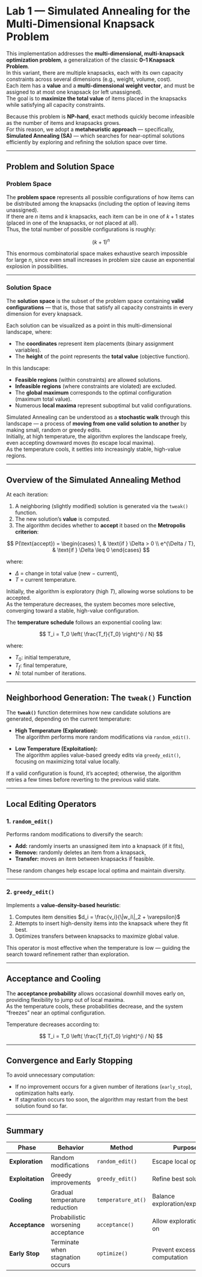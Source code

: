 # **Lab 1 — Simulated Annealing for the Multi-Dimensional Knapsack Problem**

This implementation addresses the **multi-dimensional, multi-knapsack optimization problem**, a generalization of the classic **0–1 Knapsack Problem**.  
In this variant, there are multiple knapsacks, each with its own capacity constraints across several dimensions (e.g., weight, volume, cost).  
Each item has a **value** and a **multi-dimensional weight vector**, and must be assigned to at most one knapsack (or left unassigned).  
The goal is to **maximize the total value** of items placed in the knapsacks while satisfying all capacity constraints.

Because this problem is **NP-hard**, exact methods quickly become infeasible as the number of items and knapsacks grows.  
For this reason, we adopt a **metaheuristic approach** — specifically, **Simulated Annealing (SA)** — which searches for near-optimal solutions efficiently by exploring and refining the solution space over time.

---

## **Problem and Solution Space**

### **Problem Space**
The **problem space** represents all possible configurations of how items can be distributed among the knapsacks (including the option of leaving items unassigned).  
If there are $n$ items and $k$ knapsacks, each item can be in one of $k + 1$ states (placed in one of the knapsacks, or not placed at all).  
Thus, the total number of possible configurations is roughly:

$$
(k + 1)^n
$$

This enormous combinatorial space makes exhaustive search impossible for large $n$, since even small increases in problem size cause an exponential explosion in possibilities.

---

### **Solution Space**
The **solution space** is the subset of the problem space containing **valid configurations** — that is, those that satisfy all capacity constraints in every dimension for every knapsack.

Each solution can be visualized as a point in this multi-dimensional landscape, where:
- The **coordinates** represent item placements (binary assignment variables).
- The **height** of the point represents the **total value** (objective function).

In this landscape:
- **Feasible regions** (within constraints) are allowed solutions.  
- **Infeasible regions** (where constraints are violated) are excluded.  
- The **global maximum** corresponds to the optimal configuration (maximum total value).  
- Numerous **local maxima** represent suboptimal but valid configurations.

Simulated Annealing can be understood as a **stochastic walk** through this landscape — a process of **moving from one valid solution to another** by making small, random or greedy edits.  
Initially, at high temperature, the algorithm explores the landscape freely, even accepting downward moves (to escape local maxima).  
As the temperature cools, it settles into increasingly stable, high-value regions.

---

## **Overview of the Simulated Annealing Method**

At each iteration:
1. A neighboring (slightly modified) solution is generated via the `tweak()` function.
2. The new solution’s **value** is computed.
3. The algorithm decides whether to **accept** it based on the **Metropolis criterion**:

$$
P(\text{accept}) =
\begin{cases}
1, & \text{if } \Delta > 0 \\
e^{\Delta / T}, & \text{if } \Delta \leq 0
\end{cases}
$$

where:
- $\Delta$ = change in total value (new − current),
- $T$ = current temperature.

Initially, the algorithm is exploratory (high $T$), allowing worse solutions to be accepted.  
As the temperature decreases, the system becomes more selective, converging toward a stable, high-value configuration.

The **temperature schedule** follows an exponential cooling law:

$$
T_i = T_0 \left( \frac{T_f}{T_0} \right)^{i / N}
$$

where:
- $T_0$: initial temperature,  
- $T_f$: final temperature,  
- $N$: total number of iterations.

---

## **Neighborhood Generation: The `tweak()` Function**

The **`tweak()`** function determines how new candidate solutions are generated, depending on the current temperature:

- **High Temperature (Exploration):**  
  The algorithm performs more random modifications via `random_edit()`.
  
- **Low Temperature (Exploitation):**  
  The algorithm applies value-based greedy edits via `greedy_edit()`, focusing on maximizing total value locally.

If a valid configuration is found, it’s accepted; otherwise, the algorithm retries a few times before reverting to the previous valid state.

---

## **Local Editing Operators**

### 1. `random_edit()`
Performs random modifications to diversify the search:
- **Add:** randomly inserts an unassigned item into a knapsack (if it fits),
- **Remove:** randomly deletes an item from a knapsack,
- **Transfer:** moves an item between knapsacks if feasible.

These random changes help escape local optima and maintain diversity.

---

### 2. `greedy_edit()`
Implements a **value-density–based heuristic**:
1. Computes item densities  $d_i = \frac{v_i}{\|w_i\|_2 + \varepsilon}$
2. Attempts to insert high-density items into the knapsack where they fit best.
3. Optimizes transfers between knapsacks to maximize global value.

This operator is most effective when the temperature is low — guiding the search toward refinement rather than exploration.

---

## **Acceptance and Cooling**

The **acceptance probability** allows occasional downhill moves early on, providing flexibility to jump out of local maxima.  
As the temperature cools, these probabilities decrease, and the system “freezes” near an optimal configuration.

Temperature decreases according to:

$$
T_i = T_0 \left( \frac{T_f}{T_0} \right)^{i / N}
$$

---

## **Convergence and Early Stopping**

To avoid unnecessary computation:
- If no improvement occurs for a given number of iterations (`early_stop`), optimization halts early.  
- If stagnation occurs too soon, the algorithm may restart from the best solution found so far.

---

## **Summary**

| Phase | Behavior | Method | Purpose |
|-------|-----------|---------|----------|
| **Exploration** | Random modifications | `random_edit()` | Escape local optima |
| **Exploitation** | Greedy improvements | `greedy_edit()` | Refine best solutions |
| **Cooling** | Gradual temperature reduction | `temperature_at()` | Balance exploration/exploitation |
| **Acceptance** | Probabilistic worsening acceptance | `acceptance()` | Allow exploration early on |
| **Early Stop** | Terminate when stagnation occurs | `optimize()` | Prevent excessive computation |



